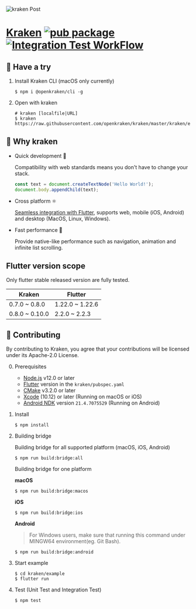 ![kraken Post](https://user-images.githubusercontent.com/677114/101163298-6264ae80-366e-11eb-9151-f560d18c2ceb.png)

# [Kraken](https://openkraken.com/) [![pub package](https://img.shields.io/pub/v/kraken.svg)](https://pub.dev/packages/kraken) [![Integration Test WorkFlow](https://github.com/openkraken/kraken/actions/workflows/integration_test.yml/badge.svg?branch=main)](https://github.com/openkraken/kraken/actions/workflows/integration_test.yml)

## 💁 Have a try

1. Install Kraken CLI (macOS only currently)

    ```shell
    $ npm i @openkraken/cli -g
    ```

2. Open with kraken

    ```shell
    # kraken [localfile|URL]
    $ kraken https://raw.githubusercontent.com/openkraken/kraken/master/kraken/example/assets/bundle.js
    ```

## 💌 Why kraken

* Quick development 🎉

  Compatibility with web standards means you don't have to change your stack.
  ```js
  const text = document.createTextNode('Hello World!');
  document.body.appendChild(text);
  ```

* Cross platform ⚛️

  [Seamless integration with Flutter](https://pub.dev/packages/kraken), supports web, mobile (iOS, Android) and desktop (MacOS, Linux, Windows).

* Fast performance 🚀

  Provide native-like performance such as navigation, animation and infinite list scrolling.

## Flutter version scope

Only flutter stable released version are fully tested.

| Kraken  | Flutter |
| ------------- | ------------- |
| 0.7.0 ~ 0.8.0 | 1.22.0 ~ 1.22.6 |
| 0.8.0 ~ 0.10.0  | 2.2.0 ~ 2.2.3  |


## 👏 Contributing

By contributing to Kraken, you agree that your contributions will be licensed under its Apache-2.0 License.

0. Prerequisites
    * [Node.js](https://nodejs.org/) v12.0 or later
    * [Flutter](https://flutter.dev/docs/get-started/install) version in the `kraken/pubspec.yaml`
    * [CMake](https://cmake.org/) v3.2.0 or later
    * [Xcode](https://developer.apple.com/xcode/) (10.12) or later (Running on macOS or iOS)
    * [Android NDK](https://developer.android.com/studio/projects/install-ndk) version `21.4.7075529` (Running on Android)

1. Install

    ```shell
    $ npm install
    ```

2. Building bridge

    Building bridge for all supported platform (macOS, iOS, Android)

    ```shell
    $ npm run build:bridge:all
    ```

    Building bridge for one platform

    **macOS**

    ```shell
    $ npm run build:bridge:macos
    ```

    **iOS**

    ```shell
    $ npm run build:bridge:ios
    ```

    **Android**

    > For Windows users, make sure that running this command under MINGW64 environment(eg. Git Bash).

    ```shell
    $ npm run build:bridge:android
    ```

3. Start example
    ```shell
    $ cd kraken/example
    $ flutter run
    ```

4. Test (Unit Test and Integration Test)
    ```shell
    $ npm test
    ```
